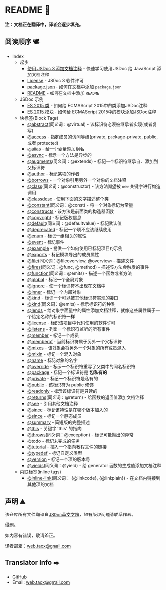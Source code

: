 # README 📖

**注：文档正在翻译中，译者会逐步填充。**

## 阅读顺序 🕊️

* Index
	* 起步
		* [使用 JSDoc 3 添加文档注释](./docs/start/about-getting-started.html "Getting started using JSDoc 3") - 快速学习使用 JSDoc 给 JavaScript 添加文档注释
		* [License](https://ninjiahub.github.io/JSDoc/docs/start/about-license "license information for JSDoc 3") - JSDoc 3 软件许可
		* [package.json](https://ninjiahub.github.io/JSDoc/docs/start/about-including-package "How to show package details in your documentation.") - 如何在文档中添加 `package.json`
		* [README](https://ninjiahub.github.io/JSDoc/docs/start/about-including-readme "How to include a README file in your documentation.") - 如何在文档中添加 `README`
	* JSDoc 示例
		* [ES 2015 类](https://ninjiahub.github.io/JSDoc/docs/examples/es-2015-classes "ES 2015 classes") - 如何给 ECMAScript 2015中的类添加JSDoc注释
		* [ES 2015 模块](https://ninjiahub.github.io/JSDoc/docs/examples/es-2015-modules "ES 2015 Modules") - 如何给 ECMAScript 2015中的模块添加JSDoc注释
	* 块标签(Block Tags)
		* [@abstract](https://ninjiahub.github.io/JSDoc/docs/tags/abstract "tag @abstract")(同义词：@virtual) - 该标识符必须被继承者实现(或者复写)
		* [@access](https://ninjiahub.github.io/JSDoc/docs/tags/access "tag @access") - 指定成员的访问等级(private, package-private, public, 或者 protected)
		* [@alias](https://ninjiahub.github.io/JSDoc/docs/tags/alias "tag @alias") - 给一个变量添加别名
		* [@async](https://ninjiahub.github.io/JSDoc/docs/tags/async "tag @async") - 标示一个方法是异步的
		* [@augments](https://ninjiahub.github.io/JSDoc/docs/tags/augments "tag @augments")(同义词：@extends) - 标记一个标识符继承自、添加到父标识符
		* [@author](https://ninjiahub.github.io/JSDoc/docs/tags/author "tag @author") - 标记某项的作者
		* [@borrows](https://ninjiahub.github.io/JSDoc/docs/tags/borrows "tag @borrows") - 一个对象引用另外一个对象的文档注释
		* [@class](https://ninjiahub.github.io/JSDoc/docs/tags/class "tag @class")(同义词：@constructor) - 该方法期望被 `new` 关键字进行构造调用
		* [@classdesc](https://ninjiahub.github.io/JSDoc/docs/tags/classdesc "tag @classdesc") - 使用下面的文字描述整个类
		* [@constant](https://ninjiahub.github.io/JSDoc/docs/tags/constant "tag @constant")(同义词：@const) - 将一个对象标记为常量
		* [@constructs](https://ninjiahub.github.io/JSDoc/docs/tags/constructs "tag @constructs") - 该方法是前面类的构造器函数
		* [@copyright](https://ninjiahub.github.io/JSDoc/docs/tags/copyright "tag @copyright") - 标记版权信息
		* [@default](https://ninjiahub.github.io/JSDoc/docs/tags/default "tag @default")(同义词：@defaultvalue) - 标记默认值
		* [@deprecated](https://ninjiahub.github.io/JSDoc/docs/tags/deprecated "tag @deprecated") - 标记一个项不应该继续使用
		* [@enum](https://ninjiahub.github.io/JSDoc/docs/tags/enum "tag @enum") - 标记一组相关的属性
		* [@event](https://ninjiahub.github.io/JSDoc/docs/tags/event "tag @event") - 标记事件
		* [@example](https://ninjiahub.github.io/JSDoc/docs/tags/example "tag @example") - 提供一个如何使用已标记项目的示例
		* [@exports](https://ninjiahub.github.io/JSDoc/docs/tags/exports "tag @exports") - 标记模块导出的成员属性
		* [@file](https://ninjiahub.github.io/JSDoc/docs/tags/event "tag @event")(同义词：@fileoverview, @overview) - 描述文件
		* [@fires](https://ninjiahub.github.io/JSDoc/docs/tags/fires "tag @fires")(同义词：@func, @method) - 描述该方法会触发的事件
		* [@function](https://ninjiahub.github.io/JSDoc/docs/tags/function "tag @function")(同义词：@emits) - 描述一个函数或者方法
		* [@global](https://ninjiahub.github.io/JSDoc/docs/tags/global "tag @global") - 标记一个全局对象
		* [@ignore](https://ninjiahub.github.io/JSDoc/docs/tags/ignore "tag @ignore") - 使一个标识符不出现在文档中
		* [@inner](https://ninjiahub.github.io/JSDoc/docs/tags/inner "tag @inner") - 标记一个内部对象
		* [@kind](https://ninjiahub.github.io/JSDoc/docs/tags/kind "tag @kind") - 标识一个可以被其他标识符实现的接口
		* [@kind](https://ninjiahub.github.io/JSDoc/docs/tags/kind "tag @kind")(同义词：@emits) - 标示标识符的种类
		* [@lends](https://ninjiahub.github.io/JSDoc/docs/tags/lends "tag @lends") - 给对象字面量中的属性添加文档注释，就像这些属性属于一个给定名称的标识符一样
		* [@license](https://ninjiahub.github.io/JSDoc/docs/tags/license "tag @license") - 标识该项目中代码使用的软件许可
		* [@listens](https://ninjiahub.github.io/JSDoc/docs/tags/listens "tag @listens") - 列出一个标识符监听的所有事件
		* [@member](https://ninjiahub.github.io/JSDoc/docs/tags/member "tag @member") - 标记一个成员
		* [@memberof](https://ninjiahub.github.io/JSDoc/docs/tags/memberof "tag @memberof") - 当前标识符属于另外一个父标识符
		* [@mixes](https://ninjiahub.github.io/JSDoc/docs/tags/mixes "tag @mixes") - 该对象会将另外一个对象的所有成员混入
		* [@mixin](https://ninjiahub.github.io/JSDoc/docs/tags/mixin "tag @mixin") - 标记一个混入对象
		* [@name](https://ninjiahub.github.io/JSDoc/docs/tags/name "tag @name") - 标记对象的名字
		* [@override](https://ninjiahub.github.io/JSDoc/docs/tags/override "tag @override") - 标示一个标识符重写了父类中的同名标识符
		* [@package](https://ninjiahub.github.io/JSDoc/docs/tags/package "tag @package") - 标记一个标识符是 **包私有的**
		* [@private](https://ninjiahub.github.io/JSDoc/docs/tags/private "tag @private") - 标记一个标识符是私有的
		* [@public](https://ninjiahub.github.io/JSDoc/docs/tags/public "tag @public") - 该标识符为 public 修饰
		* [@readonly](https://ninjiahub.github.io/JSDoc/docs/tags/readonly "tag @readonly") - 标示该标识符是只读的
		* [@returns](https://ninjiahub.github.io/JSDoc/docs/tags/returns "tag @returns")(同义词：@return) - 给函数的返回值添加文档注释
		* [@see](https://ninjiahub.github.io/JSDoc/docs/tags/see "tag @see") - 引用其他文档注释
		* [@since](https://ninjiahub.github.io/JSDoc/docs/tags/since "tag @since") - 标记该特性是在哪个版本加入的
		* [@since](https://ninjiahub.github.io/JSDoc/docs/tags/static "tag @static") - 标记一个静态成员
		* [@summary](https://ninjiahub.github.io/JSDoc/docs/tags/summary "tag @summary") - 简短版的完整描述
		* [@this](https://ninjiahub.github.io/JSDoc/docs/tags/this "tag @this") - 关键字 'this' 的指向
		* [@throws](https://ninjiahub.github.io/JSDoc/docs/tags/throws "tag @throws")(同义词：@exception) - 标记可能抛出的异常
		* [@todo](https://ninjiahub.github.io/JSDoc/docs/tags/todo "tag @todo") - 标记未完成的任务
		* [@tutorial](https://ninjiahub.github.io/JSDoc/docs/tags/tutorial "tag @tutorial") - 插入一个指向教程文件的链接
		* [@typedef](https://ninjiahub.github.io/JSDoc/docs/tags/typedef "tag @typedef") - 标记自定义类型
		* [@version](https://ninjiahub.github.io/JSDoc/docs/tags/version "tag @version") - 标记一个项的版本号
		* [@yields](https://ninjiahub.github.io/JSDoc/docs/tags/yields "tag @yields")(同义词：@yield) - 给 generator 函数的生成值添加文档注释
	* 内联标签(inline tags)
		* [@inline-link](https://ninjiahub.github.io/JSDoc/docs/tags/inline-link "tag @inline-link")(同义词： {@linkcode}, {@linkplain}) - 在文档内链接到其他项的文档

## 声明 ⛰️

该仓库所有文件翻译自[JSDoc英文文档](http://usejsdoc.org/index.html)，如有版权问题请联系作者。

侵删。

如内容有错误，敬请斧正。

译者邮箱：<web.taox@gmail.com>

## Translator Info ✒️

* [GitHub](https://github.com/Tao-Quixote)
* Email: <web.taox@gmail.com>
